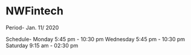 # NWFintech

Period-
Jan. 11/ 2020 


Schedule-
Monday    5:45 pm - 10:30 pm
Wednesday 5:45 pm - 10:30 pm
Saturday  9:15 am - 02:30 pm
